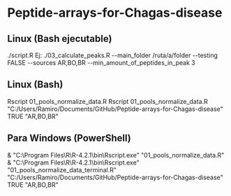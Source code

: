 # Peptide-arrays-for-Chagas-disease


## Linux (Bash ejecutable)
./script.R
Ej: ./03_calculate_peaks.R --main_folder /ruta/a/folder --testing FALSE --sources AR,BO,BR --min_amount_of_peptides_in_peak 3


## Linux (Bash)
Rscript 01_pools_normalize_data.R
Rscript 01_pools_normalize_data.R "C:/Users/Ramiro/Documents/GitHub/Peptide-arrays-for-Chagas-disease" TRUE "AR,BO,BR" 


## Para Windows (PowerShell)
& "C:\Program Files\R\R-4.2.1\bin\Rscript.exe" "01_pools_normalize_data.R"
& "C:\Program Files\R\R-4.2.1\bin\Rscript.exe" "01_pools_normalize_data_terminal.R" "C:/Users/Ramiro/Documents/GitHub/Peptide-arrays-for-Chagas-disease" TRUE "AR,BO,BR" 